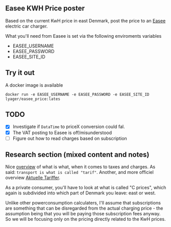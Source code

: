 ## Easee KWH Price poster

Based on the current KwH price in east Denmark, post the price to an [Easee](https://easee.com/) electric car charger.

What you'll need from Easee is set via the following enviroments variables

- EASEE_USERNAME
- EASEE_PASSWORD
- EASEE_SITE_ID

## Try it out

A docker image is available

    docker run -e EASEE_USERNAME -e EASEE_PASSWORD -e EASEE_SITE_ID lyager/easee_price:lates

## TODO

- [x] Investigate if `DataTime` to priceX conversion could fal.
- [x] The VAT posting to Easee is off/misunderstood
- [ ] Figure out how to read charges based on subscription

## Research section (mixed content and notes)

Nice [overview](https://www.ewii.dk/privat/el/nettariffer/) of what is what, when it comes to taxes and charges. As said: `transport is what is called "tarif"`.
Another, and more officiel overview [Aktuelle Tariffer](https://energinet.dk/el/elmarkedet/tariffer/aktuelle-tariffer/).

As a private consumer, you'll have to look at what is called "C prices", which again is subdivided into which part of Denmark you leave: east or west.

Unlike other powerconsumption calculaters, I'll assume that subscriptions are something that can be disregarded from the actual charging price - the assumption being that you will be paying those subscription fees anyway. So we will be focusing only on the pricing directly related to the KwH prices.




